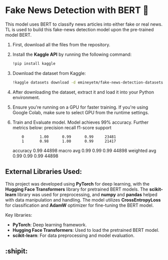 # Fake News Detection with BERT :newspaper:

This model uses BERT to classify news articles into either fake or real news. TL is used to build this fake-news detection model upon the pre-trained model BERT. 

1. First, download all the files from the repository.
2. Install the **Kaggle API** by running the following command:
   ```bash
   !pip install kaggle
   ```
3. Download the dataset from Kaggle:
   ```bash
   !kaggle datasets download -d emineyetm/fake-news-detection-datasets
   ```
4. After downloading the dataset, extract it and load it into your Python environment.
5. Ensure you're running on a GPU for faster training. If you're using Google Colab, make sure to select GPU from the runtime settings.
6. Train and Evaluate model. Model achieves 99% accuracy. Further metrics below:
               precision    recall  f1-score   support
           
           0       1.00      0.99      0.99     23481
           1       0.98      1.00      0.99     21417

    accuracy                           0.99     44898
   macro avg       0.99      0.99      0.99     44898
weighted avg       0.99      0.99      0.99     44898

## External Libraries Used:
This project was developed using **PyTorch** for deep learning, with the **Hugging Face Transformers** library for pretrained BERT models. The **scikit-learn** library was used for preprocessing, and **numpy** and **pandas** helped with data manipulation and handling. The model utilizes **CrossEntropyLoss** for classification and **AdamW** optimizer for fine-tuning the BERT model.

Key libraries:
- **PyTorch**: Deep learning framework.
- **Hugging Face Transformers**: Used to load the pretrained BERT model.
- **scikit-learn**: For data preprocessing and model evaluation.
  
## :shipit:
